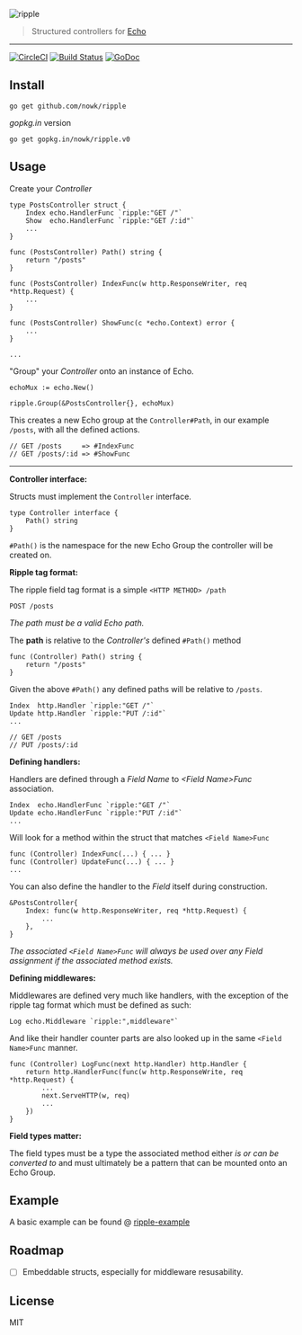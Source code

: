 ![ripple][splash]

> Structured controllers for [Echo](https://github.com/labstack/echo)


---

[![CircleCI](https://circleci.com/gh/nowk/ripple.svg?style=svg)][circleci]
[![Build Status](http://img.shields.io/travis/nowk/ripple.svg?style=flat-square)][travis]
[![GoDoc](http://img.shields.io/badge/go-documentation-blue.svg?style=flat-square)][godoc]


## Install

    go get github.com/nowk/ripple

*gopkg.in* version

    go get gopkg.in/nowk/ripple.v0


## Usage

Create your *Controller*

    type PostsController struct {
        Index echo.HandlerFunc `ripple:"GET /"`
        Show  echo.HandlerFunc `ripple:"GET /:id"`
        ...
    }

    func (PostsController) Path() string {
        return "/posts"
    }

    func (PostsController) IndexFunc(w http.ResponseWriter, req *http.Request) {
        ...
    }

    func (PostsController) ShowFunc(c *echo.Context) error {
        ...
    }

    ...

"Group" your *Controller* onto an instance of Echo.

    echoMux := echo.New()

    ripple.Group(&PostsController{}, echoMux)

This creates a new Echo group at the `Controller#Path`, in our example `/posts`, 
with all the defined actions.

    // GET /posts     => #IndexFunc
    // GET /posts/:id => #ShowFunc

---

__Controller interface:__

Structs must implement the `Controller` interface.

    type Controller interface {
        Path() string
    }

`#Path()` is the namespace for the new Echo Group the controller will be created 
on.


__Ripple tag format:__

The ripple field tag format is a simple `<HTTP METHOD> /path`

    POST /posts

*The path must be a valid Echo path.*

The __path__ is relative to the *Controller's* defined `#Path()` method

    func (Controller) Path() string {
        return "/posts"
    }

Given the above `#Path()` any defined paths will be relative to `/posts`.

    Index  http.Handler `ripple:"GET /"`
    Update http.Handler `ripple:"PUT /:id"`
    ...

    // GET /posts
    // PUT /posts/:id


__Defining handlers:__

Handlers are defined through a *Field Name* to *\<Field Name>Func* association.

    Index  echo.HandlerFunc `ripple:"GET /"`
    Update echo.HandlerFunc `ripple:"PUT /:id"`
    ...

Will look for a method within the struct that matches `<Field Name>Func`

    func (Controller) IndexFunc(...) { ... }
    func (Controller) UpdateFunc(...) { ... }
    ...

You can also define the handler to the *Field* itself during construction.

    &PostsController{
        Index: func(w http.ResponseWriter, req *http.Request) {
            ...
        },
    }

*The associated `<Field Name>Func` will always be used over any Field assignment
if the associated method exists.*


__Defining middlewares:__

Middlewares are defined very much like handlers, with the exception of the 
ripple tag format which must be defined as such:

    Log echo.Middleware `ripple:",middleware"`

And like their handler counter parts are also looked up in the same 
`<Field Name>Func` manner.

    func (Controller) LogFunc(next http.Handler) http.Handler {
        return http.HandlerFunc(func(w http.ResponseWrite, req *http.Request) {
            ...
            next.ServeHTTP(w, req)
            ...
        })
    }


__Field types matter:__

The field types must be a type the associated method either *is or can be 
converted to* and must ultimately be a pattern that can be mounted onto an Echo 
Group.


## Example

A basic example can be found @
[ripple-example](https://github.com/nowk/ripple-example)


## Roadmap

- [ ] Embeddable structs, especially for middleware resusability.


## License

MIT


[splash]: https://s3.amazonaws.com/assets.github.com/splash-ripple.svg
[circleci]: https://circleci.com/gh/nowk/ripple
[travis]: https://travis-ci.org/nowk/ripple
[godoc]: http://godoc.org/gopkg.in/nowk/ripple.v0
